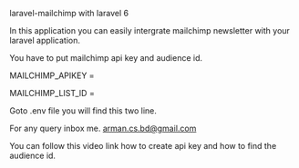laravel-mailchimp with laravel 6

In this application you can easily intergrate mailchimp newsletter with your laravel application.

You have to put mailchimp api key and audience id.

MAILCHIMP_APIKEY =

MAILCHIMP_LIST_ID =

Goto .env file you will find this two line.

For any query inbox me. arman.cs.bd@gmail.com

You can follow this video link how to create api key and how to find the audience id.
